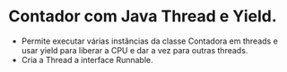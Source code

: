 # Contador com Java Thread e Yield.

- Permite executar várias instâncias da classe Contadora em threads e usar yield para liberar a CPU e dar a vez para outras threads.
- Cria a Thread a interface Runnable.